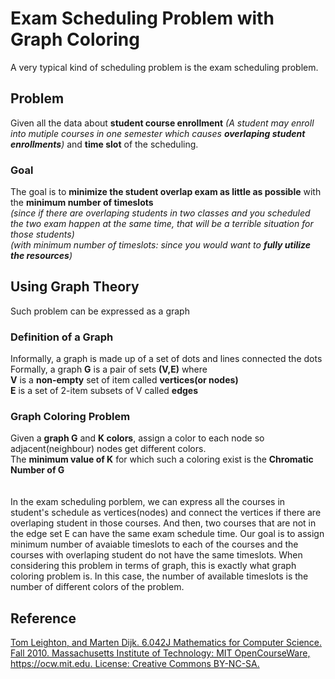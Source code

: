 # Exam Scheduling Problem with Graph Coloring
A very typical kind of scheduling problem is the exam scheduling problem.
## Problem
Given all the data about **student course enrollment**
*(A student may enroll into mutiple courses in one semester which causes **overlaping student enrollments**)* 
and **time slot** of the scheduling.
### Goal
The goal is to **minimize the student overlap exam as little as possible** with the **minimum number of timeslots**
</br>*(since if there are overlaping students in two classes and you scheduled the two exam happen at the same time, that will be a terrible situation for those students)*
</br>*(with minimum number of timeslots: since you would want to **fully utilize the resources**)*
## Using Graph Theory
Such problem can be expressed as a graph
### Definition of a Graph
Informally, a graph is made up of a set of dots and lines connected the dots
</br>Formally, a graph **G** is a pair of sets **(V,E)** where 
</br>**V** is a **non-empty** set of item called **vertices(or nodes)**
</br>**E** is a set of 2-item subsets of V called **edges**
### Graph Coloring Problem
Given a **graph G** and **K colors**, assign a color to each node so adjacent(neighbour) nodes get different colors.
</br>The **minimum value of K** for which such a coloring exist is the **Chromatic Number of G**
</br>
</br>
</br>
In the exam scheduling porblem, we can express all the courses in student's schedule as vertices(nodes) and connect the vertices if there are overlaping student in those courses. And then, two courses that are not in the edge set E can have the same exam schedule time. Our goal is to assign minimum number of avaiable timeslots to each of the courses and the courses with overlaping student do not have the same timeslots. When considering this problem in terms of graph, this is exactly what graph coloring problem is. In this case, the number of available timeslots is the number of different colors of the problem.

## Reference
[Tom Leighton, and Marten Dijk. 6.042J Mathematics for Computer Science. Fall 2010. Massachusetts Institute of Technology: MIT OpenCourseWare, https://ocw.mit.edu. License: Creative Commons BY-NC-SA.](https://ocw.mit.edu/courses/electrical-engineering-and-computer-science/6-042j-mathematics-for-computer-science-fall-2010/video-lectures/lecture-6-graph-theory-and-coloring/)
